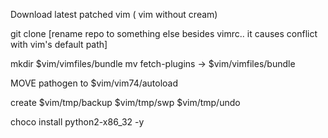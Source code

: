 Download latest patched vim ( vim without cream)

git clone
  [rename repo to something else besides vimrc.. it causes conflict with vim's default path]

mkdir $vim/vimfiles/bundle
mv fetch-plugins -> $vim/vimfiles/bundle

MOVE pathogen to $vim/vim74/autoload

create $vim/tmp/backup
       $vim/tmp/swp
       $vim/tmp/undo

choco install python2-x86_32 -y
